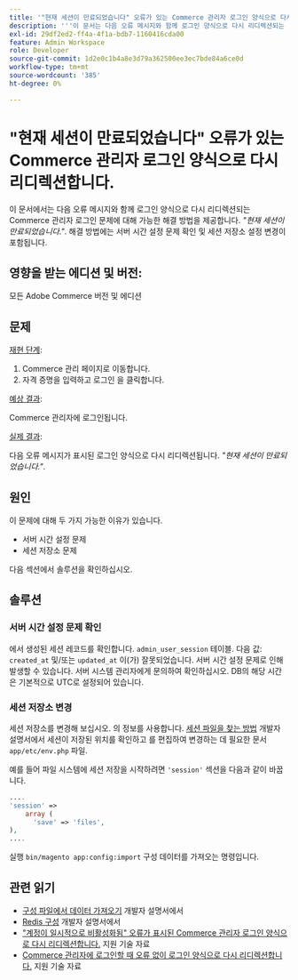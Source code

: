 ```yaml
---
title: '"현재 세션이 만료되었습니다" 오류가 있는 Commerce 관리자 로그인 양식으로 다시 리디렉션합니다.'
description: '''이 문서는 다음 오류 메시지와 함께 로그인 양식으로 다시 리디렉션되는 Commerce 관리자 로그인 문제에 대해 가능한 솔루션을 제공합니다. *"현재 세션이 만료되었습니다"*. 해결 방법에는 서버 시간 설정 문제 확인 및 세션 저장소 설정 변경이 포함됩니다.'
exl-id: 29df2ed2-ff4a-4f1a-bdb7-1160416cda00
feature: Admin Workspace
role: Developer
source-git-commit: 1d2e0c1b4a8e3d79a362500ee3ec7bde84a6ce0d
workflow-type: tm+mt
source-wordcount: '385'
ht-degree: 0%

---
```


# &quot;현재 세션이 만료되었습니다&quot; 오류가 있는 Commerce 관리자 로그인 양식으로 다시 리디렉션합니다.

이 문서에서는 다음 오류 메시지와 함께 로그인 양식으로 다시 리디렉션되는 Commerce 관리자 로그인 문제에 대해 가능한 해결 방법을 제공합니다. *&quot;현재 세션이 만료되었습니다.&quot;*. 해결 방법에는 서버 시간 설정 문제 확인 및 세션 저장소 설정 변경이 포함됩니다.

## 영향을 받는 에디션 및 버전:

모든 Adobe Commerce 버전 및 에디션

## 문제

<u>재현 단계</u>:

1. Commerce 관리 페이지로 이동합니다.
1. 자격 증명을 입력하고 로그인 을 클릭합니다.

<u>예상 결과</u>:

Commerce 관리자에 로그인됩니다.

<u>실제 결과</u>:

다음 오류 메시지가 표시된 로그인 양식으로 다시 리디렉션됩니다. *&quot;현재 세션이 만료되었습니다.&quot;*.

## 원인

이 문제에 대해 두 가지 가능한 이유가 있습니다.

* 서버 시간 설정 문제
* 세션 저장소 문제

다음 섹션에서 솔루션을 확인하십시오.

## 솔루션

### 서버 시간 설정 문제 확인

에서 생성된 세션 레코드를 확인합니다. `admin_user_session` 테이블. 다음 값: `created_at` 및/또는 `updated_at` 이(가) 잘못되었습니다. 서버 시간 설정 문제로 인해 발생할 수 있습니다. 서버 시스템 관리자에게 문의하여 확인하십시오. DB의 해당 시간은 기본적으로 UTC로 설정되어 있습니다.

### 세션 저장소 변경

세션 저장소를 변경해 보십시오. 의 정보를 사용합니다. [세션 파일을 찾는 방법](https://devdocs.magento.com/guides/v2.3/config-guide/sessions.html) 개발자 설명서에서 세션이 저장된 위치를 확인하고 를 편집하여 변경하는 데 필요한 문서 `app/etc/env.php` 파일.

예를 들어 파일 시스템에 세션 저장을 시작하려면 `'session'` 섹션을 다음과 같이 바꿉니다.

```php
....
'session' =>
    array (
      'save' => 'files',
),
....
```

실행 `bin/magento app:config:import` 구성 데이터를 가져오는 명령입니다.


## 관련 읽기

* [구성 파일에서 데이터 가져오기](https://devdocs.magento.com/guides/v2.3/config-guide/cli/config-cli-subcommands-config-mgmt-import.html) 개발자 설명서에서
* [Redis 구성](https://devdocs.magento.com/guides/v2.3/config-guide/redis/config-redis.html) 개발자 설명서에서
* [&quot;계정이 일시적으로 비활성화됨&quot; 오류가 표시된 Commerce 관리자 로그인 양식으로 다시 리디렉션합니다.](/help/troubleshooting/miscellaneous/redirect-back-to-the-admin-login-form-with-your-account-is-temporarily-disabled-error.md) 지원 기술 자료
* [Commerce 관리자에 로그인할 때 오류 없이 로그인 양식으로 다시 리디렉션합니다.](/help/troubleshooting/miscellaneous/login-redirect-when-trying-to-login-to-magento-admin.md) 지원 기술 자료
